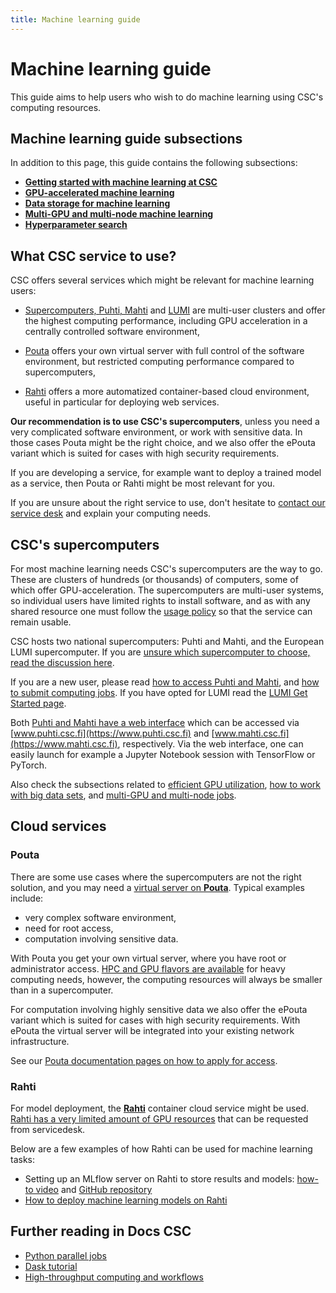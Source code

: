 ```yaml
---
title: Machine learning guide
---
```


# Machine learning guide

This guide aims to help users who wish to do machine learning using CSC's
computing resources.

## Machine learning guide subsections

In addition to this page, this guide contains the following subsections:

- [**Getting started with machine learning at CSC**](ml-starting.md)
- [**GPU-accelerated machine learning**](gpu-ml.md)
- [**Data storage for machine learning**](ml-data.md)
- [**Multi-GPU and multi-node machine learning**](ml-multi.md)
- [**Hyperparameter search**](hyperparameter_search.md)


## What CSC service to use?

CSC offers several services which might be relevant for machine learning users:

- [Supercomputers, Puhti, Mahti](../../computing/index.md) and
  [LUMI](https://docs.lumi-supercomputer.eu/) are multi-user clusters
  and offer the highest computing performance, including GPU
  acceleration in a centrally controlled software environment,

- [Pouta](../../cloud/pouta/index.md) offers your own virtual server with full
  control of the software environment, but restricted computing performance
  compared to supercomputers, 

- [Rahti](../../cloud/rahti/index.md) offers a more automatized container-based
  cloud environment, useful in particular for deploying web services.

**Our recommendation is to use CSC's supercomputers**, unless you need
a very complicated software environment, or work with sensitive
data. In those cases Pouta might be the right choice, and we also
offer the ePouta variant which is suited for cases with high security
requirements.

If you are developing a service, for example want to deploy a trained
model as a service, then Pouta or Rahti might be most relevant for
you.

If you are unsure about the right service to use, don't hesitate to
[contact our service desk](../contact.md) and explain your computing
needs.


## CSC's supercomputers

For most machine learning needs CSC's supercomputers are the way to
go. These are clusters of hundreds (or thousands) of computers, some
of which offer GPU-acceleration. The supercomputers are multi-user
systems, so individual users have limited rights to install software,
and as with any shared resource one must follow the [usage
policy](../../computing/usage-policy.md) so that the service can
remain usable.

CSC hosts two national supercomputers: Puhti and Mahti, and the
European LUMI supercomputer. If you are [unsure which supercomputer to
choose, read the discussion here](gpu-ml.md#puhti-mahti-or-lumi).

If you are a new user, please read [how to access Puhti and
Mahti](../../computing/index.md#accessing-puhti-and-mahti), and [how
to submit computing
jobs](../../computing/running/getting-started.md). If you have opted
for LUMI read the [LUMI Get Started
page](https://docs.lumi-supercomputer.eu/firststeps/).

Both [Puhti and Mahti have a web
interface](../../computing/webinterface/index.md) which can be
accessed via [www.puhti.csc.fi](https://www.puhti.csc.fi) and
[www.mahti.csc.fi](https://www.mahti.csc.fi), respectively. Via the
web interface, one can easily launch for example a Jupyter Notebook
session with TensorFlow or PyTorch.

Also check the subsections related to [efficient GPU
utilization](gpu-ml.md), [how to work with big data sets](ml-data.md),
and [multi-GPU and multi-node jobs](ml-multi.md).


## Cloud services

### Pouta

There are some use cases where the supercomputers are not the right solution,
and you may need a [virtual server on **Pouta**](../../cloud/pouta/index.md).
Typical examples include:

- very complex software environment,
- need for root access,
- computation involving sensitive data.

With Pouta you get your own virtual server, where you have root or administrator
access. [HPC and GPU flavors are
available](../../cloud/pouta/vm-flavors-and-billing.md#hpc-flavors) for heavy
computing needs, however, the computing resources will always be smaller than in
a supercomputer.

For computation involving highly sensitive data we also offer the ePouta variant
which is suited for cases with high security requirements. With ePouta the
virtual server will be integrated into your existing network infrastructure.

See our [Pouta documentation pages on how to apply for
access](../../cloud/pouta/index.md).


### Rahti

For model deployment, the [**Rahti**](../../cloud/rahti/index.md)
container cloud service might be used. [Rahti has a very limited
amount of GPU resources](../../cloud/rahti/gpu.md) that can be
requested from servicedesk.

Below are a few examples of how Rahti can be used for machine learning tasks:

* Setting up an MLflow server on Rahti to store results and models: 
  [how-to video](https://video.csc.fi/media/t/0_2frjyzz9) and 
  [GitHub repository](https://github.com/CSCfi/mlflow-openshift)
* [How to deploy machine learning models on Rahti](https://github.com/CSCfi/rahti-ml-examples)


## Further reading in Docs CSC

* [Python parallel jobs](../../apps/python.md#python-parallel-jobs)
* [Dask tutorial](dask-python.md)
* [High-throughput computing and workflows](../../computing/running/throughput.md)
